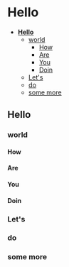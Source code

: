 # Hello

<!--- TABLE_OF_CONTENTS -->

* [**Hello**](#hello)
  * [world](#world)
    * [How](#how)
    * [Are](#are)
    * [You](#you)
    * [Doin](#doin)
  * [Let's](#let's)
  * [do](#do)
  * [some more](#some-more)

<!--- /TABLE_OF_CONTENTS -->

<!--- CONTENT -->

## Hello
### world
#### How
#### Are
#### You
#### Doin
### Let's
### do
### some more

<!--- /CONTENT -->

<!--- MA_PROCESSED -->
